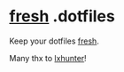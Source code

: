 # [fresh] .dotfiles

Keep your dotfiles [fresh].

Many thx to [lxhunter]!

[fresh]: https://github.com/freshshell/fresh
[lxhunter]: https://github.com/lxhunter/dotfiles
